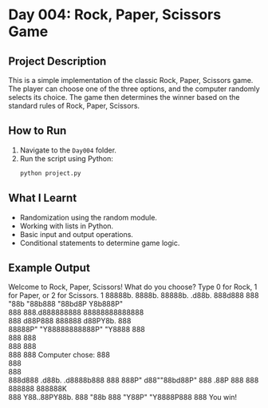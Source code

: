 # Day 004: Rock, Paper, Scissors Game

## Project Description

This is a simple implementation of the classic Rock, Paper, Scissors game. The player can choose one of the three options, and the computer randomly selects its choice. The game then determines the winner based on the standard rules of Rock, Paper, Scissors.

## How to Run

1. Navigate to the `Day004` folder.
2. Run the script using Python:
   ```bash
   python project.py
   ```

## What I Learnt

- Randomization using the random module.
- Working with lists in Python.
- Basic input and output operations.
- Conditional statements to determine game logic.

## Example Output

Welcome to Rock, Paper, Scissors!
What do you choose? Type 0 for Rock, 1 for Paper, or 2 for Scissors.
1
88888b. 8888b. 88888b. .d88b. 888d888
888 "88b "88b888 "88bd8P Y8b888P"  
888 888.d888888888 88888888888888  
888 d88P888 888888 d88PY8b. 888  
88888P" "Y88888888888P" "Y8888 888  
888 888  
888 888  
888 888
Computer chose:
888  
 888  
 888  
888d888 .d88b. .d8888b888 888
888P" d88""88bd88P" 888 .88P
888 888 888888 888888K  
888 Y88..88PY88b. 888 "88b
888 "Y88P" "Y8888P888 888
You win!
